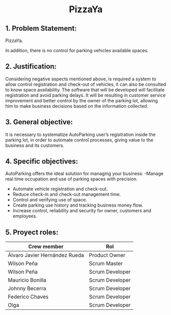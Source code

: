 <h1 align="center">PizzaYa</h1>

## 1. Problem Statement:
PizzaYa.

In addition, there is no control for parking vehicles available spaces.

## 2.	Justification:
Considering negative aspects mentioned above, is required a system to allow control registration and check-out of vehicles, it can also be consulted to know space availability.
The software that will be developed will facilitate registration and avoid parking delays. It will be resulting in customer service improvement and better control by the owner of the parking lot, allowing him to make business decisions based on the information collected. 

## 3.	General objective:
It is necessary to systematize AutoParking user’s registration inside the parking lot, in order to automate control processes, giving value to the business and its customers.

## 4.	Specific objectives:
AutoParking offers the ideal solution for managing your business:
-Manage real time occupation and use of parking spaces with precision.
- Automate vehicle registration and check-out.
- Reduce check-in and check-out management time.
- Control and verifying use of space.
- Create parking use history and tracking business money flow.
- Increase control, reliability and security for owner, customers and employees.

## 5.	Proyect roles:
Crew member    | Rol
-------|---------------
Álvaro Javier Hernández Rueda | Product Owner
Wilson Peña | Scrum Master
Wilson Peña | Scrum Developer
Mauricio Bonilla | Scrum Developer
Johnny Becerra | Scrum Developer
Federico Chaves | Scrum Developer
Olga | Scrum Developer
